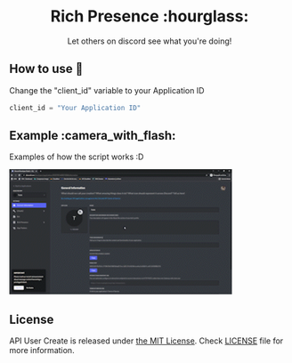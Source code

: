 <div align='middle'>
  <h1>Rich Presence :hourglass:</h1><p>Let others on discord see what you're doing!</p>
</div>
 
## How to use :wrench:

Change the "client_id" variable to your Application ID

```py
client_id = "Your Application ID"
```

## Example :camera_with_flash:

<div>
    <p>Examples of how the script works :D</p>
</div>
<img src='./src/example.gif' width=400px alt='video'></img>

## License

API User Create is released under [the MIT License](LICENSE). Check [LICENSE](LICENSE) file for more information.
